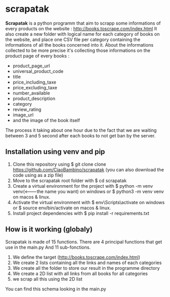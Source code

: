 # scrapatak


__Scrapatak__ is a python programm that aim to scrapp some informations of every products on the website : http://books.toscrape.com/index.html
It also create a new folder with logical name for each category of books on the website, and place one CSV file per category containing the informations of all the books concerned into it.
About the informations collected to be more precise it's collecting those informations on the product page of every books : 
* product_page_url 
* universal_product_code 
* title 
* price_including_taxe
*  price_excluding_taxe 
*  number_available 
*  product_description 
*  category 
*  review_rating 
*  image_url
*  and the image of the book itself

The process it taking about one hour due to the fact that we are waiting between 3 and 5 second after each books to not get ban by the server.

## Installation using venv and pip

1. Clone this repository using $ git clone clone https://github.com/CiaoBambino/scrapatak (you can also download the code using as a zip file)
2. Move to the scrapatak root folder with $ cd scrapatak
3. Create a virtual environment for the project with $ python -m venv venv(<---the name you want) on windows or $ python3 -m venv venv on macos & linux.
4. Activate the virtual environment with $ env\Scripts\activate on windows or $ source env/bin/activate on macos & linux.
5. Install project dependencies with $ pip install -r requirements.txt

## How is it working (globaly)

Scrapatak is made of 15 functions.
There are 4 principal functions that get use in the main.py
And 11 sub-fonctions.

1. We define the target (http://books.toscrape.com/index.html)
2. We create 2 lists containing all the links and names of each categories
3. We create all the folder to store our result in the programme directory
4. We create a 2D list with all links from all books for all categories
5. we scrap all this using the 2D list

You can find this schema looking in the main.py 


